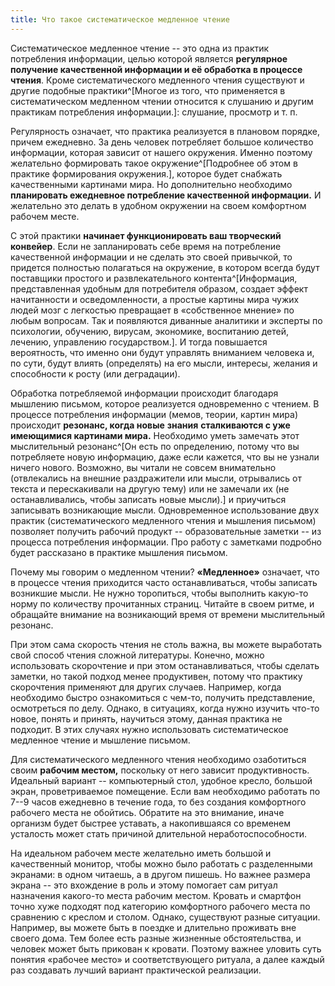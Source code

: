 ```yaml
---
title: Что такое систематическое медленное чтение
---
```


Систематическое медленное чтение -- это одна из практик потребления
информации, целью которой является **регулярное получение качественной
информации и её обработка в процессе чтения**. Кроме систематического
медленного чтения существуют и другие подобные
практики^[Многое из того, что применяется в
систематическом медленном чтении относится к слушанию и другим практикам
потребления информации.]: слушание, просмотр и т. п.

Регулярность означает, что практика реализуется в плановом порядке,
причем ежедневно. За день человек потребляет большое количество
информации, которая зависит от нашего окружения. Именно поэтому
желательно формировать такое окружение^[Подробнее об
этом в практике формирования окружения.], которое будет
снабжать качественными картинами мира. Но дополнительно необходимо
**планировать ежедневное потребление качественной информации.** И
желательно это делать в удобном окружении на своем комфортном рабочем
месте.

С этой практики **начинает функционировать ваш творческий конвейер**.
Если не запланировать себе время на потребление качественной информации
и не сделать это своей привычкой, то придется полностью полагаться на
окружение, в котором всегда будут поставщики простого и развлекательного
контента^[Информация, представленная удобным для
потребителя образом, создает эффект начитанности и осведомленности, а
простые картины мира чужих людей мозг с легкостью превращает в
«собственное мнение» по любым вопросам. Так и появляются диванные
аналитики и эксперты по психологии, обучению, вирусам, экономике,
воспитанию детей, лечению, управлению государством.]. И
тогда повышается вероятность, что именно они будут управлять вниманием
человека и, по сути, будут влиять (определять) на его мысли, интересы,
желания и способности к росту (или деградации).

Обработка потребляемой информации происходит благодаря мышлению письмом,
которое реализуется одновременно с чтением. В процессе потребления
информации (мемов, теории, картин мира) происходит **резонанс, когда
новые** **знания** **сталкиваются с уже имеющимися картинами мира.**
Необходимо уметь замечать этот мыслительный резонанс^[Он
есть по определению, потому что вы потребляете новую информацию, даже
если кажется, что вы не узнали ничего нового. Возможно, вы читали не
совсем внимательно (отвлекались на внешние раздражители или мысли,
отрывались от текста и перескакивали на другую тему) или не замечали их
(не останавливались, чтобы записать новые мысли).] и
приучиться записывать возникающие мысли. Одновременное использование
двух практик (систематического медленного чтения и мышления письмом)
позволяет получить рабочий продукт -- образовательные заметки -- из
процесса потребления информации. Про работу с заметками подробно будет
рассказано в практике мышления письмом.

Почему мы говорим о медленном чтении? **«Медленное»** означает, что в
процессе чтения приходится часто останавливаться, чтобы записать
возникшие мысли. Не нужно торопиться, чтобы выполнить какую-то норму по
количеству прочитанных страниц. Читайте в своем ритме, и обращайте
внимание на возникающий время от времени мыслительный резонанс.

При этом сама скорость чтения не столь важна, вы можете выработать свой
способ чтения сложной литературы. Конечно, можно использовать
скорочтение и при этом останавливаться, чтобы сделать заметки, но такой
подход менее продуктивен, потому что практику скорочтения применяют для
других случаев. Например, когда необходимо быстро ознакомиться с чем-то,
получить представление, осмотреться по делу. Однако, в ситуациях, когда
нужно изучить что-то новое, понять и принять, научиться этому, данная
практика не подходит. В этих случаях нужно использовать систематическое
медленное чтение и мышление письмом.

Для систематического медленного чтения необходимо озаботиться своим
**рабочим местом,** поскольку от него зависит продуктивность. Идеальный
вариант -- компьютерный стол, удобное кресло, большой экран,
проветриваемое помещение. Если вам необходимо работать по 7--9 часов
ежедневно в течение года, то без создания комфортного рабочего места не
обойтись. Обратите на это внимание, иначе организм будет быстрее
уставать, а накопившаяся со временем усталость может стать причиной
длительной неработоспособности.

На идеальном рабочем месте желательно иметь большой и качественный
монитор, чтобы можно было работать с разделенными экранами: в одном
читаешь, а в другом пишешь. Но важнее размера экрана -- это вхождение в
роль и этому помогает сам ритуал назначения какого-то места рабочим
местом. Кровать и смартфон точно хуже подходят под категорию комфортного
рабочего места по сравнению с креслом и столом. Однако, существуют
разные ситуации. Например, вы можете быть в поездке и длительно
проживать вне своего дома. Тем более есть разные жизненные
обстоятельства, и человек может быть прикован к кровати. Поэтому важнее
уловить суть понятия «рабочее место» и соответствующего ритуала, а далее
каждый раз создавать лучший вариант практической реализации.
